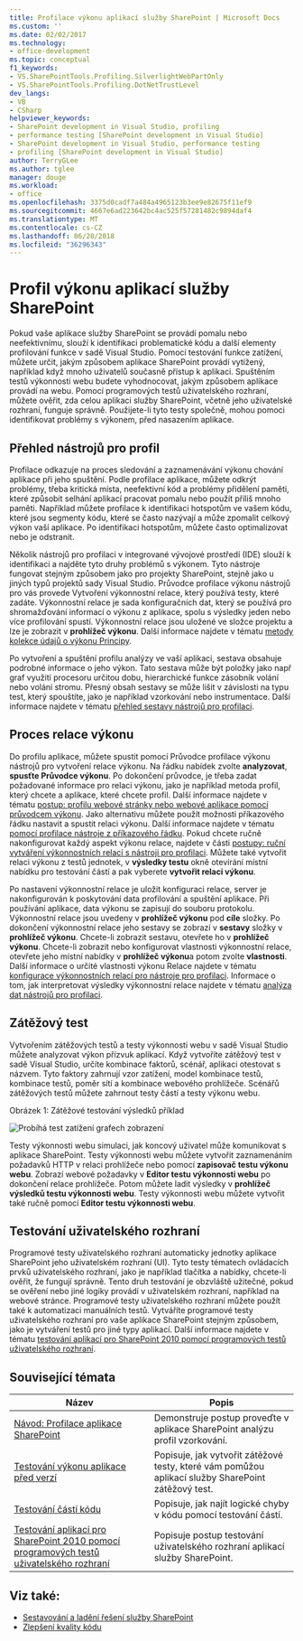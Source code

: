 ```yaml
---
title: Profilace výkonu aplikací služby SharePoint | Microsoft Docs
ms.custom: ''
ms.date: 02/02/2017
ms.technology:
- office-development
ms.topic: conceptual
f1_keywords:
- VS.SharePointTools.Profiling.SilverlightWebPartOnly
- VS.SharePointTools.Profiling.DotNetTrustLevel
dev_langs:
- VB
- CSharp
helpviewer_keywords:
- SharePoint development in Visual Studio, profiling
- performance testing [SharePoint development in Visual Studio]
- SharePoint development in Visual Studio, performance testing
- profiling [SharePoint development in Visual Studio]
author: TerryGLee
ms.author: tglee
manager: douge
ms.workload:
- office
ms.openlocfilehash: 3375d0cadf7a484a4965123b3ee9e82675f11ef9
ms.sourcegitcommit: 4667e6ad223642bc4ac525f57281482c9894daf4
ms.translationtype: MT
ms.contentlocale: cs-CZ
ms.lasthandoff: 06/20/2018
ms.locfileid: "36296343"
---
```

# <a name="profile-the-performance-of-sharepoint-applications"></a>Profil výkonu aplikací služby SharePoint

Pokud vaše aplikace služby SharePoint se provádí pomalu nebo neefektivnímu, slouží k identifikaci problematické kódu a další elementy profilování funkce v sadě Visual Studio. Pomocí testování funkce zatížení, můžete určit, jakým způsobem aplikace SharePoint provádí vytížený, například když mnoho uživatelů současně přístup k aplikaci. Spuštěním testů výkonnosti webu budete vyhodnocovat, jakým způsobem aplikace provádí na webu. Pomocí programových testů uživatelského rozhraní, můžete ověřit, zda celou aplikaci služby SharePoint, včetně jeho uživatelské rozhraní, funguje správně. Použijete-li tyto testy společně, mohou pomoci identifikovat problémy s výkonem, před nasazením aplikace.

## <a name="profile-tools-overview"></a>Přehled nástrojů pro profil

Profilace odkazuje na proces sledování a zaznamenávání výkonu chování aplikace při jeho spuštění. Podle profilace aplikace, můžete odkrýt problémy, třeba kritická místa, neefektivní kód a problémy přidělení paměti, které způsobit selhání aplikací pracovat pomalu nebo použít příliš mnoho paměti. Například můžete profilace k identifikaci hotspotům ve vašem kódu, které jsou segmenty kódu, které se často nazývají a může zpomalit celkový výkon vaší aplikace. Po identifikaci hotspotům, můžete často optimalizovat nebo je odstranit.

Několik nástrojů pro profilaci v integrované vývojové prostředí (IDE) slouží k identifikaci a najděte tyto druhy problémů s výkonem. Tyto nástroje fungovat stejným způsobem jako pro projekty SharePoint, stejně jako u jiných typů projektů sady Visual Studio. Průvodce profilace výkonu nástrojů pro vás provede Vytvoření výkonnostní relace, který používá testy, které zadáte. Výkonnostní relace je sada konfiguračních dat, který se používá pro shromažďování informací o výkonu z aplikace, spolu s výsledky jeden nebo více profilování spustí. Výkonnostní relace jsou uložené ve složce projektu a lze je zobrazit v **prohlížeč výkonu**. Další informace najdete v tématu [metody kolekce údajů o výkonu Principy](/visualstudio/profiling/understanding-performance-collection-methods).

Po vytvoření a spuštění profilu analýzy ve vaší aplikaci, sestava obsahuje podrobné informace o jeho výkon. Tato sestava může být položky jako např graf využití procesoru určitou dobu, hierarchické funkce zásobník volání nebo volání stromu. Přesný obsah sestavy se může lišit v závislosti na typu test, který spouštíte, jako je například vzorkování nebo instrumentace. Další informace najdete v tématu [přehled sestavy nástrojů pro profilaci](http://go.microsoft.com/fwlink/?LinkId=224689).

## <a name="performance-session-process"></a>Proces relace výkonu

Do profilu aplikace, můžete spustit pomocí Průvodce profilace výkonu nástrojů pro vytvoření relace výkonu. Na řádku nabídek zvolte **analyzovat**, **spusťte Průvodce výkonu**. Po dokončení průvodce, je třeba zadat požadované informace pro relaci výkonu, jako je například metoda profil, který chcete a aplikace, které chcete profil. Další informace najdete v tématu [postup: profilu webové stránky nebo webové aplikace pomocí průvodcem výkonu](http://go.microsoft.com/fwlink/?LinkId=224692). Jako alternativu můžete použít možnosti příkazového řádku nastavit a spustit relaci výkonu. Další informace najdete v tématu [pomocí profilace nástroje z příkazového řádku](http://go.microsoft.com/fwlink/?LinkId=224703). Pokud chcete ručně nakonfigurovat každý aspekt výkonu relace, najdete v části [postupy: ruční vytváření výkonnostních relací s nástroji pro profilaci](http://go.microsoft.com/fwlink/?LinkId=224691). Můžete také vytvořit relaci výkonu z testů jednotek, v **výsledky testu** okně otevírání místní nabídku pro testování částí a pak vyberete **vytvořit relaci výkonu**.

Po nastavení výkonnostní relace je uložit konfiguraci relace, server je nakonfigurován k poskytování data profilování a spuštění aplikace. Při používání aplikace, data výkonu se zapisují do souboru protokolu. Výkonnostní relace jsou uvedeny v **prohlížeč výkonu** pod **cíle** složky. Po dokončení výkonnostní relace jeho sestavy se zobrazí v **sestavy** složky v **prohlížeč výkonu**. Chcete-li zobrazit sestavu, otevřete ho v **prohlížeč výkonu**. Chcete-li zobrazit nebo konfigurovat vlastnosti výkonnostní relace, otevřete jeho místní nabídky v **prohlížeč výkonu**a potom zvolte **vlastnosti**. Další informace o určité vlastnosti výkonu Relace najdete v tématu [konfigurace výkonnostních relací pro nástroje pro profilaci](http://go.microsoft.com/fwlink/?LinkId=224694). Informace o tom, jak interpretovat výsledky výkonnostní relace najdete v tématu [analýza dat nástrojů pro profilaci](http://go.microsoft.com/fwlink/?LinkId=224704).

## <a name="stress-test"></a>Zátěžový test

Vytvořením zátěžových testů a testy výkonnosti webu v sadě Visual Studio můžete analyzovat výkon přízvuk aplikací. Když vytvoříte zátěžový test v sadě Visual Studio, určíte kombinace faktorů, scénář, aplikaci otestovat s názvem. Tyto faktory zahrnují vzor zatížení, model kombinace testů, kombinace testů, poměr sítí a kombinace webového prohlížeče. Scénářů zátěžových testů můžete zahrnout testy částí a testy výkonu webu.

Obrázek 1: Zátěžové testování výsledků příklad

![Probíhá test zatížení grafech zobrazení](../sharepoint/media/load-webgraphs.png "zobrazení grafech spuštění zátěžového testu")

Testy výkonnosti webu simulaci, jak koncový uživatel může komunikovat s aplikace SharePoint. Testy výkonnosti webu můžete vytvořit zaznamenáním požadavků HTTP v relaci prohlížeče nebo pomocí **zapisovač testu výkonu webu**. Zobrazí webové požadavky v **Editor testu výkonnosti webu** po dokončení relace prohlížeče. Potom můžete ladit výsledky v **prohlížeč výsledků testu výkonnosti webu**. Testy výkonnosti webu můžete vytvořit také ručně pomocí **Editor testu výkonnosti webu**.

## <a name="test-user-interfaces"></a>Testování uživatelského rozhraní

Programové testy uživatelského rozhraní automaticky jednotky aplikace SharePoint jeho uživatelském rozhraní (UI). Tyto testy tématech ovládacích prvků uživatelského rozhraní, jako je například tlačítka a nabídky, chcete-li ověřit, že fungují správně. Tento druh testování je obzvláště užitečné, pokud se ověření nebo jiné logiky provádí v uživatelském rozhraní, například na webové stránce. Programové testy uživatelského rozhraní můžete použít také k automatizaci manuálních testů. Vytváříte programové testy uživatelského rozhraní pro vaše aplikace SharePoint stejným způsobem, jako je vytváření testů pro jiné typy aplikací. Další informace najdete v tématu [testování aplikací pro SharePoint 2010 pomocí programových testů uživatelského rozhraní](/visualstudio/test/testing-sharepoint-2010-applications-with-coded-ui-tests).

## <a name="related-topics"></a>Související témata

|Název|Popis|
|-----------|-----------------|
|[Návod: Profilace aplikace SharePoint](../sharepoint/walkthrough-profiling-a-sharepoint-application.md)|Demonstruje postup proveďte v aplikace SharePoint analýzu profil vzorkování.|
|[Testování výkonu aplikace před verzí](/vsts/test/load-test/run-performance-tests-app-before-release?view=vsts)|Popisuje, jak vytvořit zátěžové testy, které vám pomůžou aplikací služby SharePoint zátěžový test.|
|[Testování částí kódu](/visualstudio/test/unit-test-your-code)|Popisuje, jak najít logické chyby v kódu pomocí testování částí.|
|[Testování aplikací pro SharePoint 2010 pomocí programových testů uživatelského rozhraní](/visualstudio/test/testing-sharepoint-2010-applications-with-coded-ui-tests)|Popisuje postup testování uživatelského rozhraní aplikací služby SharePoint.|

## <a name="see-also"></a>Viz také:

- [Sestavování a ladění řešení služby SharePoint](../sharepoint/building-and-debugging-sharepoint-solutions.md)
- [Zlepšení kvality kódu](/visualstudio/test/improve-code-quality)